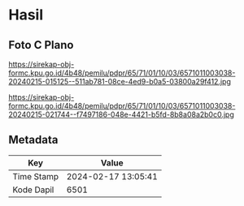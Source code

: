 # Hasil

## Foto C Plano

https://sirekap-obj-formc.kpu.go.id/4b48/pemilu/pdpr/65/71/01/10/03/6571011003038-20240215-015125--511ab781-08ce-4ed9-b0a5-03800a29f412.jpg

https://sirekap-obj-formc.kpu.go.id/4b48/pemilu/pdpr/65/71/01/10/03/6571011003038-20240215-021744--f7497186-048e-4421-b5fd-8b8a08a2b0c0.jpg


## Metadata

| Key        | Value               |
| ---------- | ------------------- |
| Time Stamp | 2024-02-17 13:05:41 |
| Kode Dapil | 6501                |



